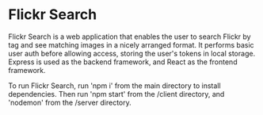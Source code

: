 # Flickr Search

Flickr Search is a web application that enables the user to search Flickr by tag and see matching images in a nicely arranged format.
It performs basic user auth before allowing access, storing the user's tokens in local storage.
Express is used as the backend framework, and React as the frontend framework.  

To run Flickr Search, run 'npm i' from the main directory to install dependencies. 
Then run 'npm start' from the /client directory, and 'nodemon' from the /server directory.
